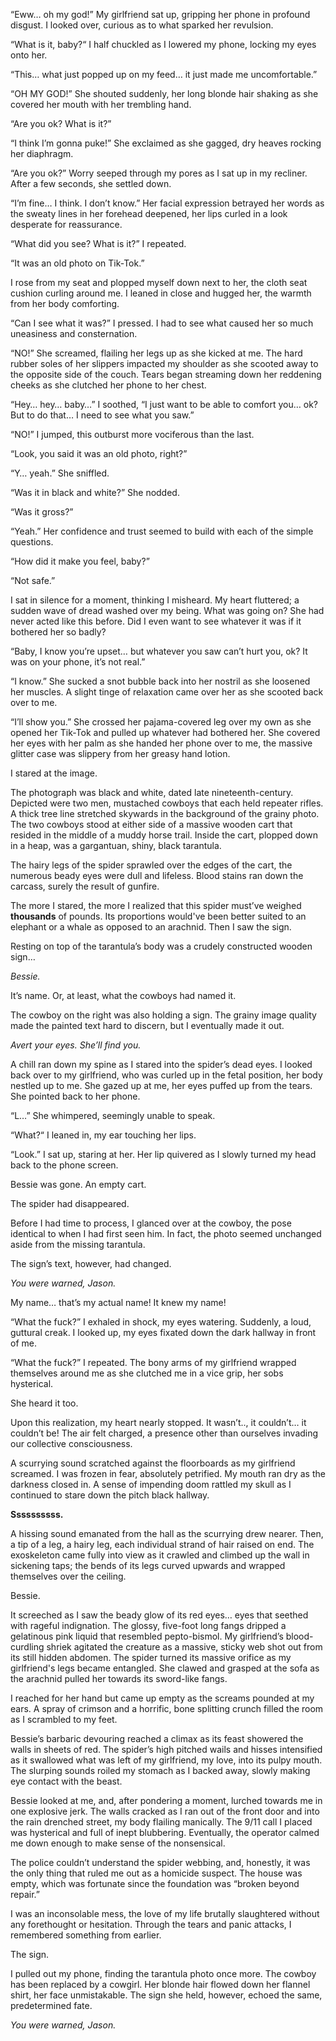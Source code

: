 “Eww… oh my god!” My girlfriend sat up, gripping her phone in profound disgust. I looked over, curious as to what sparked her revulsion. 

“What is it, baby?“ I half chuckled as I lowered my phone, locking my eyes onto her. 

“This… what just popped up on my feed… it just made me uncomfortable.” 

“OH MY GOD!” She shouted suddenly, her long blonde hair shaking as she covered her mouth with her trembling hand. 

“Are you ok? What is it?” 

“I think I’m gonna puke!” She exclaimed as she gagged, dry heaves rocking her diaphragm.

“Are you ok?” Worry seeped through my pores as I sat up in my recliner. After a few seconds, she settled down. 

“I’m fine… I think. I don’t know.” Her facial expression betrayed her words as the sweaty lines in her forehead deepened, her lips curled in a look desperate for reassurance. 

“What did you see? What is it?” I repeated. 

“It was an old photo on Tik-Tok.” 

I rose from my seat and plopped myself down next to her, the cloth seat cushion curling around me. I leaned in close and hugged her, the warmth from her body comforting. 

“Can I see what it was?” I pressed. I had to see what caused her so much uneasiness and consternation. 

“NO!” She screamed, flailing her legs up as she kicked at me. The hard rubber soles of her slippers impacted my shoulder as she scooted away to the opposite side of the couch. Tears began streaming down her reddening cheeks as she clutched her phone to her chest. 

“Hey… hey… baby…” I soothed, “I just want to be able to comfort you… ok? But to do that… I need to see what you saw.”

“NO!” I jumped, this outburst more vociferous than the last.

“Look, you said it was an old photo, right?” 

“Y… yeah.” She sniffled. 

“Was it in black and white?” She nodded. 

“Was it gross?”

“Yeah.” Her confidence and trust seemed to build with each of the simple questions. 

“How did it make you feel, baby?” 

“Not safe.” 

I sat in silence for a moment, thinking I misheard. My heart fluttered; a sudden wave of dread washed over my being. What was going on? She had never acted like this before. Did I even want to see whatever it was if it bothered her so badly? 

“Baby, I know you’re upset… but whatever you saw can’t hurt you, ok? It was on your phone, it’s not real.” 

“I know.” She sucked a snot bubble back into her nostril as she loosened her muscles. A slight tinge of relaxation came over her as she scooted back over to me. 

“I’ll show you.” She crossed her pajama-covered leg over my own as she opened her Tik-Tok and pulled up whatever had bothered her. She covered her eyes with her palm as she handed her phone over to me, the massive glitter case was slippery from her greasy hand lotion.

I stared at the image.

The photograph was black and white, dated late nineteenth-century. Depicted were two men, mustached cowboys that each held repeater rifles. A thick tree line stretched skywards in the background of the grainy photo. The two cowboys stood at either side of a massive wooden cart that resided in the middle of a muddy horse trail. Inside the cart, plopped down in a heap, was a gargantuan, shiny, black tarantula. 

The hairy legs of the spider sprawled over the edges of the cart, the numerous beady eyes were dull and lifeless. Blood stains ran down the carcass, surely the result of gunfire. 

The more I stared, the more I realized that this spider must’ve weighed **thousands** of pounds. Its proportions would've been better suited to an elephant or a whale as opposed to an arachnid. Then I saw the sign. 

Resting on top of the tarantula’s body was a crudely constructed wooden sign…

*Bessie.*

It’s name. Or, at least, what the cowboys had named it.

The cowboy on the right was also holding a sign. The grainy image quality made the painted text hard to discern, but I eventually made it out. 

*Avert your eyes. She’ll find you.*

A chill ran down my spine as I stared into the spider’s dead eyes. I looked back over to my girlfriend, who was curled up in the fetal position, her body nestled up to me. She gazed up at me, her eyes puffed up from the tears. She pointed back to her phone. 

“L…” She whimpered, seemingly unable to speak.

“What?“ I leaned in, my ear touching her lips.

“Look.” I sat up, staring at her. Her lip quivered as I slowly turned my head back to the phone screen. 

Bessie was gone. An empty cart. 

The spider had disappeared. 

Before I had time to process, I glanced over at the cowboy, the pose identical to when I had first seen him. In fact, the photo seemed unchanged aside from the missing tarantula. 

The sign’s text, however, had changed. 

*You were warned, Jason.*

My name… that’s my actual name! It knew my name! 

“What the fuck?” I exhaled in shock, my eyes watering. Suddenly, a loud, guttural creak. I looked up, my eyes fixated down the dark hallway in front of me. 

“What the fuck?” I repeated. The bony arms of my girlfriend wrapped themselves around me as she clutched me in a vice grip, her sobs hysterical. 

She heard it too.

Upon this realization, my heart nearly stopped. It wasn’t.., it couldn’t… it couldn’t be! The air felt charged, a presence other than ourselves invading our collective consciousness.

A scurrying sound scratched against the floorboards as my girlfriend screamed. I was frozen in fear, absolutely petrified. My mouth ran dry as the darkness closed in. A sense of impending doom rattled my skull as I continued to stare down the pitch black hallway. 

**Ssssssssss.**

A hissing sound emanated from the hall as the scurrying drew nearer. Then, a tip of a leg, a hairy leg, each individual strand of hair raised on end. The exoskeleton came fully into view as it crawled and climbed up the wall in sickening taps; the bends of its legs curved upwards and wrapped themselves over the ceiling. 

Bessie. 

It screeched as I saw the beady glow of its red eyes… eyes that seethed with rageful indignation. The glossy, five-foot long fangs dripped a gelatinous pink liquid that resembled pepto-bismol. My girlfriend’s blood-curdling shriek agitated the creature as a massive, sticky web shot out from its still hidden abdomen. The spider turned its massive orifice as my girlfriend's legs became entangled. She clawed and grasped at the sofa as the arachnid pulled her towards its sword-like fangs. 

I reached for her hand but came up empty as the screams pounded at my ears. A spray of crimson and a horrific, bone splitting crunch filled the room as I scrambled to my feet. 

Bessie’s barbaric devouring reached a climax as its feast showered the walls in sheets of red. The spider’s high pitched wails and hisses intensified as it swallowed what was left of my girlfriend, my love, into its pulpy mouth. The slurping sounds roiled my stomach as I backed away, slowly making eye contact with the beast. 

Bessie looked at me, and, after pondering a moment, lurched towards me in one explosive jerk. The walls cracked as I ran out of the front door and into the rain drenched street, my body flailing manically. The 9/11 call I placed was hysterical and full of inept blubbering. Eventually, the operator calmed me down enough to make sense of the nonsensical. 

The police couldn’t understand the spider webbing, and, honestly, it was the only thing that ruled me out as a homicide suspect. The house was empty, which was fortunate since the foundation was “broken beyond repair.” 

I was an inconsolable mess, the love of my life brutally slaughtered without any forethought or hesitation. Through the tears and panic attacks, I remembered something from earlier. 

The sign.

I pulled out my phone, finding the tarantula photo once more. The cowboy has been replaced by a cowgirl. Her blonde hair flowed down her flannel shirt, her face unmistakable. The sign she held, however, echoed the same, predetermined fate.

*You were warned, Jason.*